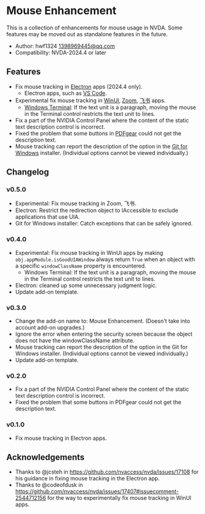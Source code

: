# Mouse Enhancement

This is a collection of enhancements for mouse usage in NVDA.
Some features may be moved out as standalone features in the future.

* Author: hwf1324 <1398969445@qq.com>
* Compatibility: NVDA-2024.4 or later

## Features

* Fix mouse tracking in [Electron](https://www.electronjs.org/) apps (2024.4 only).
  * Electron apps, such as [VS Code](https://code.visualstudio.com/).
* Experimental fix mouse tracking in [WinUI](https://github.com/microsoft/microsoft-ui-xaml), [Zoom](https://www.zoom.com/), [飞书](https://www.feishu.cn/) apps.
  * [Windows Terminal](https://github.com/microsoft/terminal): If the text unit is a paragraph, moving the mouse in the Terminal control restricts the text unit to lines.
* Fix a part of the NVIDIA Control Panel where the content of the static text description control is incorrect.
* Fixed the problem that some buttons in [PDFgear](https://www.pdfgear.com/) could not get the description text.
* Mouse tracking can report the description of the option in the [Git for Windows](https://git-scm.com/downloads/win) installer. (Individual options cannot be viewed individually.)

## Changelog

### v0.5.0

* Experimental: Fix mouse tracking in Zoom, 飞书.
* Electron: Restrict the redirection object to IAccessible to exclude applications that use UIA.
* Git for Windows installer: Catch exceptions that can be safely ignored.

### v0.4.0

* Experimental: Fix mouse tracking in WinUI apps by making `obj.appModule.isGoodUIAWindow` always return `True` when an object with a specific `windowClassName` property is encountered.
  * Windows Terminal: If the text unit is a paragraph, moving the mouse in the Terminal control restricts the text unit to lines.
* Electron: cleaned up some unnecessary judgment logic.
* Update add-on template.

### v0.3.0

* Change the add-on name to: Mouse Enhancement. (Doesn't take into account add-on upgrades.)
* Ignore the error when entering the security screen because the object does not have the windowClassName attribute.
* Mouse tracking can report the description of the option in the Git for Windows installer. (Individual options cannot be viewed individually.)
* Update add-on template.

### v0.2.0

* Fix a part of the NVIDIA Control Panel where the content of the static text description control is incorrect.
* Fixed the problem that some buttons in PDFgear could not get the description text.

### v0.1.0

* Fix mouse tracking in Electron apps.

## Acknowledgements

* Thanks to @jcsteh in <https://github.com/nvaccess/nvda/issues/17108> for his guidance in fixing mouse tracking in the Electron app.
* Thanks to @codeofdusk in <https://github.com/nvaccess/nvda/issues/17407#issuecomment-2544712156> for the way to experimentally fix mouse tracking in WinUI apps.
